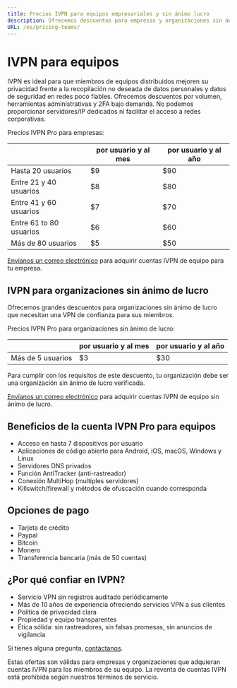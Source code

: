 ```yaml
---
title: Precios IVPN para equipos empresariales y sin ánimo lucro
description: Ofrecemos descuentos para empresas y organizaciones sin ánimo de lucro que necesitan una VPN de confianza para sus equipos.
URL: /es/pricing-teams/
---
```

# IVPN para equipos

IVPN es ideal para que miembros de equipos distribuidos mejoren su privacidad frente a la recopilación no deseada de datos personales y datos de seguridad en redes poco fiables. Ofrecemos descuentos por volumen, herramientas administrativas y 2FA bajo demanda. No podemos proporcionar servidores/IP dedicados ni facilitar el acceso a redes corporativas.

Precios IVPN Pro para empresas:

<div class="price-box">
<table>
<thead>
<tr>
<th></th>
<th>por usuario y al mes</th>
<th>por usuario y al año</th>
</tr>
</thead>
<tbody>
<tr>
<td>Hasta 20 usuarios</td>
<td>$9</td>
<td>$90</td>
</tr>
<tr>
<td>Entre 21 y 40 usuarios</td>
<td>$8</td>
<td>$80</td>
</tr>
<tr>
<td>Entre 41 y 60 usuarios</td>
<td>$7</td>
<td>$70</td>
</tr>
<tr>
<td>Entre 61 to 80 usuarios</td>
<td>$6</td>
<td>$60</td>
</tr>
<tr>
<td>Más de 80 usuarios</td>
<td>$5</td>
<td>$50</td>
</tr>
</tbody>
</table>
</div>

[Envíanos un correo electrónico](mailto:team-support@ivpn.net) para adquirir cuentas IVPN de equipo para tu empresa.

## IVPN para organizaciones sin ánimo de lucro

Ofrecemos grandes descuentos para organizaciones sin ánimo de lucro que necesitan una VPN de confianza para sus miembros.

Precios IVPN Pro para organizaciones sin ánimo de lucro:

<div class="price-box">
<table>
<thead>
<tr>
<th></th>
<th>por usuario y al mes</th>
<th>por usuario y al año</th>
</tr>
</thead>
<tbody>
<tr>
<td>Más de 5 usuarios</td>
<td>$3</td>
<td>$30</td>
</tr>
</tbody>
</table>
</div>

Para cumplir con los requisitos de este descuento, tu organización debe ser una organización sin ánimo de lucro verificada.

[Envíanos un correo electrónico](mailto:team-support@ivpn.net) para adquirir cuentas IVPN de equipo sin ánimo de lucro.

## Beneficios de la cuenta IVPN Pro para equipos

* Acceso en hasta 7 dispositivos por usuario
* Aplicaciones de código abierto para Android, iOS, macOS, Windows y Linux
* Servidores DNS privados
* Función AntiTracker (anti-rastreador)
* Conexión MultiHop (multiples servidores)
* Killswitch/firewall y métodos de ofuscación cuando corresponda

## Opciones de pago

* Tarjeta de crédito
* Paypal
* Bitcoin
* Monero
* Transferencia bancaria (más de 50 cuentas)

## ¿Por qué confiar en IVPN?

* Servicio VPN sin registros auditado periódicamente
* Más de 10 años de experiencia ofreciendo servicios VPN a sus clientes
* Política de privacidad clara
* Propiedad y equipo transparentes
* Ética sólida: sin rastreadores, sin falsas promesas, sin anuncios de vigilancia

Si tienes alguna pregunta, [contáctanos](mailto:team-support@ivpn.net).

Estas ofertas son válidas para empresas y organizaciones que adquieran cuentas IVPN para los miembros de su equipo. La reventa de cuentas IVPN está prohibida según nuestros términos de servicio.
